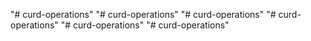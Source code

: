 "# curd-operations" 
"# curd-operations" 
"# curd-operations" 
"# curd-operations" 
"# curd-operations" 
"# curd-operations" 
